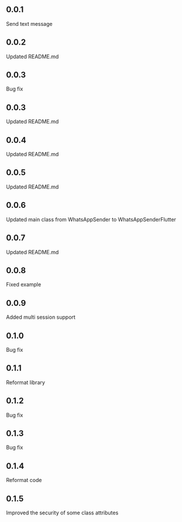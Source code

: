 ## 0.0.1
Send text message

## 0.0.2
Updated README.md

## 0.0.3
Bug fix

## 0.0.3
Updated README.md

## 0.0.4
Updated README.md

## 0.0.5
Updated README.md

## 0.0.6
Updated main class from WhatsAppSender to WhatsAppSenderFlutter

## 0.0.7
Updated README.md

## 0.0.8
Fixed example

## 0.0.9
Added multi session support

## 0.1.0
Bug fix

## 0.1.1
Reformat library

## 0.1.2
Bug fix

## 0.1.3
Bug fix

## 0.1.4
Reformat code

## 0.1.5
Improved the security of some class attributes